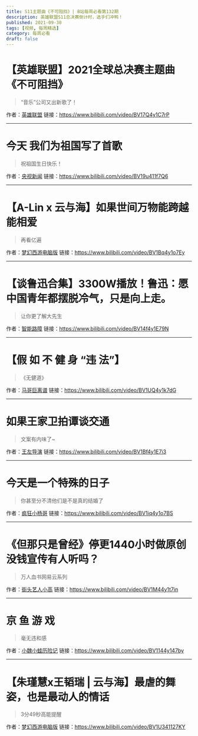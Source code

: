 ```yaml
---
title: S11主题曲《不可阻挡》| B站每周必看第132期
description: 英雄联盟S11总决赛倒计时，选手们冲鸭！
published: 2021-09-30
tags: [视频, 每周精选]
category: 每周必看
draft: false
---
```


# 【英雄联盟】2021全球总决赛主题曲 《不可阻挡》
> “音乐”公司又出新歌了！

作者：[英雄联盟](https://space.bilibili.com/178778949)
链接：https://www.bilibili.com/video/BV17Q4y1C7rP

---

# 今天 我们为祖国写了首歌
> 祝祖国生日快乐！

作者：[央视新闻](https://space.bilibili.com/456664753)
链接：https://www.bilibili.com/video/BV19u411f7Q6

---

# 【A-Lin x 云与海】如果世间万物能跨越能相爱
> 再看亿遍

作者：[梦幻西游电脑版](https://space.bilibili.com/444935584)
链接：https://www.bilibili.com/video/BV1Bq4y1o7Ey

---

# 【谈鲁迅合集】3300W播放！鲁迅：愿中国青年都摆脱冷气，只是向上走。
> 让你更了解大先生

作者：[智能路障](https://space.bilibili.com/79577853)
链接：https://www.bilibili.com/video/BV14f4y1E79N

---

# 【假 如 不 健 身 “违 法”】
> 《无健道》

作者：[马哥巨离谱](https://space.bilibili.com/298054634)
链接：https://www.bilibili.com/video/BV1UQ4y1k7dG

---

# 如果王家卫拍谭谈交通
> 文案有内味了~

作者：[王左导演](https://space.bilibili.com/492303353)
链接：https://www.bilibili.com/video/BV1Bf4y1E7i3

---

# 今天是一个特殊的日子
> 你甚至分不清他们是不是真的结婚了

作者：[疯狂小杨哥](https://space.bilibili.com/419738808)
链接：https://www.bilibili.com/video/BV1iq4y1o7BS

---

# 《但那只是曾经》停更1440小时做原创 没钱宣传有人听吗？
> 万人血书网易云系列

作者：[街头艺人小高](https://space.bilibili.com/11139681)
链接：https://www.bilibili.com/video/BV1M44y1t7in

---

# 京 鱼 游 戏
> 毫无违和感

作者：[小魏小蛙历险记](https://space.bilibili.com/660453238)
链接：https://www.bilibili.com/video/BV1144y147by

---

# 【朱瑾慧x王韬瑞 | 云与海】最虐的舞姿，也是最动人的情话
> 3分49秒高能提醒

作者：[梦幻西游电脑版](https://space.bilibili.com/444935584)
链接：https://www.bilibili.com/video/BV1U341127KY

